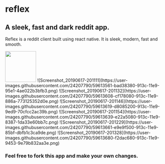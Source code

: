 # reflex
## A sleek, fast and dark reddit app.


Reflex is a reddit client built using react native.
It is sleek, modern, fast and smooth.

<img src="https://user-images.githubusercontent.com/24207790/59613561-bad38380-913c-11e9-95e1-4ae022b3bfb3.png" width="100">
![Screenshot_20190617-201111](https://user-images.githubusercontent.com/24207790/59613561-bad38380-913c-11e9-95e1-4ae022b3bfb3.png)
![Screenshot_20190617-201132](https://user-images.githubusercontent.com/24207790/59613608-cf178080-913c-11e9-886a-773125352d0e.png)
![Screenshot_20190617-201146](https://user-images.githubusercontent.com/24207790/59613619-d8085200-913c-11e9-9ed9-70cfcc2ac39b.png)
![Screenshot_20190617-201154](https://user-images.githubusercontent.com/24207790/59613639-e22a5080-913c-11e9-8387-1da33e60bb7c.png)
![Screenshot_20190617-201229](https://user-images.githubusercontent.com/24207790/59613661-e9e9f500-913c-11e9-85bf-dbfb1c3ca9de.png)
![Screenshot_20190617-201328](https://user-images.githubusercontent.com/24207790/59613680-f2dac680-913c-11e9-9453-9e79b832aa3e.png)

### Feel free to fork this app and make your own changes.

